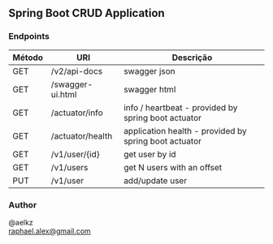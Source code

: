 ## Spring Boot CRUD Application

### Endpoints

| Método | URI | Descrição |
| ------ | --- | ---------- |
| GET    |/v2/api-docs     | swagger json |
| GET    |/swagger-ui.html | swagger html |
| GET    |/actuator/info   | info / heartbeat - provided by spring boot actuator |
| GET    |/actuator/health | application health - provided by spring boot actuator |
| GET    |/v1/user/{id}    | get user by id |
| GET    |/v1/users        | get N users with an offset|
| PUT    |/v1/user         | add/update user|

### Author

@aelkz<br>
raphael.alex@gmail.com